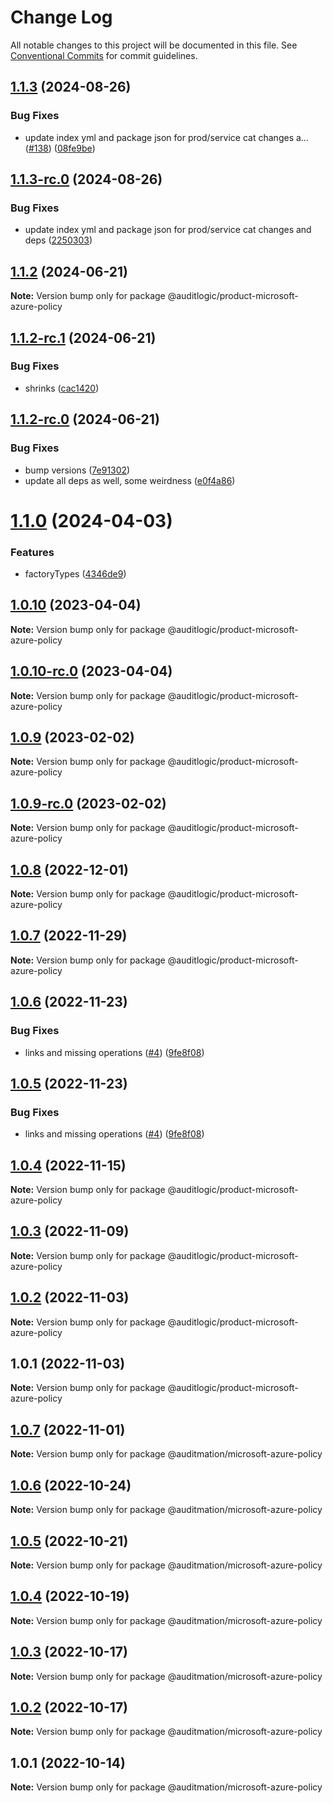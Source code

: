 # Change Log

All notable changes to this project will be documented in this file.
See [Conventional Commits](https://conventionalcommits.org) for commit guidelines.

## [1.1.3](https://github.com/auditlogic/product/compare/@auditlogic/product-microsoft-azure-policy@1.1.2...@auditlogic/product-microsoft-azure-policy@1.1.3) (2024-08-26)


### Bug Fixes

* update index yml and package json for prod/service cat changes a… ([#138](https://github.com/auditlogic/product/issues/138)) ([08fe9be](https://github.com/auditlogic/product/commit/08fe9beb1c8457462a19bc69caa02e6212d97e1a))





## [1.1.3-rc.0](https://github.com/auditlogic/product/compare/@auditlogic/product-microsoft-azure-policy@1.1.2...@auditlogic/product-microsoft-azure-policy@1.1.3-rc.0) (2024-08-26)


### Bug Fixes

* update index yml and package json for prod/service cat changes and deps ([2250303](https://github.com/auditlogic/product/commit/225030363a363608240135b7ebed386b28f01e4b))





## [1.1.2](https://github.com/auditlogic/product/compare/@auditlogic/product-microsoft-azure-policy@1.1.2-rc.1...@auditlogic/product-microsoft-azure-policy@1.1.2) (2024-06-21)

**Note:** Version bump only for package @auditlogic/product-microsoft-azure-policy





## [1.1.2-rc.1](https://github.com/auditlogic/product/compare/@auditlogic/product-microsoft-azure-policy@1.1.2-rc.0...@auditlogic/product-microsoft-azure-policy@1.1.2-rc.1) (2024-06-21)


### Bug Fixes

* shrinks ([cac1420](https://github.com/auditlogic/product/commit/cac14200fefcd8183ab69fe89a47bd3f70f563e9))





## [1.1.2-rc.0](https://github.com/auditlogic/product/compare/@auditlogic/product-microsoft-azure-policy@1.1.0...@auditlogic/product-microsoft-azure-policy@1.1.2-rc.0) (2024-06-21)


### Bug Fixes

* bump versions ([7e91302](https://github.com/auditlogic/product/commit/7e913023b8b312150ed7762c32fbbe616be71de5))
* update all deps as well, some weirdness ([e0f4a86](https://github.com/auditlogic/product/commit/e0f4a864714e2d3de6bbf3da014d5312fe53be2f))





# [1.1.0](https://github.com/auditlogic/product/compare/@auditlogic/product-microsoft-azure-policy@1.0.10...@auditlogic/product-microsoft-azure-policy@1.1.0) (2024-04-03)


### Features

* factoryTypes ([4346de9](https://github.com/auditlogic/product/commit/4346de92693aee892fccf725338ffc7b80ab182b))





## [1.0.10](https://github.com/auditlogic/product/compare/@auditlogic/product-microsoft-azure-policy@1.0.9...@auditlogic/product-microsoft-azure-policy@1.0.10) (2023-04-04)

**Note:** Version bump only for package @auditlogic/product-microsoft-azure-policy





## [1.0.10-rc.0](https://github.com/auditlogic/product/compare/@auditlogic/product-microsoft-azure-policy@1.0.9...@auditlogic/product-microsoft-azure-policy@1.0.10-rc.0) (2023-04-04)

**Note:** Version bump only for package @auditlogic/product-microsoft-azure-policy





## [1.0.9](https://github.com/auditlogic/product/compare/@auditlogic/product-microsoft-azure-policy@1.0.8...@auditlogic/product-microsoft-azure-policy@1.0.9) (2023-02-02)

**Note:** Version bump only for package @auditlogic/product-microsoft-azure-policy





## [1.0.9-rc.0](https://github.com/auditlogic/product/compare/@auditlogic/product-microsoft-azure-policy@1.0.8...@auditlogic/product-microsoft-azure-policy@1.0.9-rc.0) (2023-02-02)

**Note:** Version bump only for package @auditlogic/product-microsoft-azure-policy





## [1.0.8](https://github.com/auditlogic/product/compare/@auditlogic/product-microsoft-azure-policy@1.0.7...@auditlogic/product-microsoft-azure-policy@1.0.8) (2022-12-01)

**Note:** Version bump only for package @auditlogic/product-microsoft-azure-policy





## [1.0.7](https://github.com/auditlogic/product/compare/@auditlogic/product-microsoft-azure-policy@1.0.6...@auditlogic/product-microsoft-azure-policy@1.0.7) (2022-11-29)

**Note:** Version bump only for package @auditlogic/product-microsoft-azure-policy





## [1.0.6](https://github.com/auditlogic/product/compare/@auditlogic/product-microsoft-azure-policy@1.0.4...@auditlogic/product-microsoft-azure-policy@1.0.6) (2022-11-23)


### Bug Fixes

* links and missing operations ([#4](https://github.com/auditlogic/product/issues/4)) ([9fe8f08](https://github.com/auditlogic/product/commit/9fe8f08fe7c57fdb79f991ac35bd6ac2e7dcad38))





## [1.0.5](https://github.com/auditlogic/product/compare/@auditlogic/product-microsoft-azure-policy@1.0.4...@auditlogic/product-microsoft-azure-policy@1.0.5) (2022-11-23)


### Bug Fixes

* links and missing operations ([#4](https://github.com/auditlogic/product/issues/4)) ([9fe8f08](https://github.com/auditlogic/product/commit/9fe8f08fe7c57fdb79f991ac35bd6ac2e7dcad38))





## [1.0.4](https://github.com/auditlogic/product/compare/@auditlogic/product-microsoft-azure-policy@1.0.3...@auditlogic/product-microsoft-azure-policy@1.0.4) (2022-11-15)

**Note:** Version bump only for package @auditlogic/product-microsoft-azure-policy





## [1.0.3](https://github.com/auditlogic/product/compare/@auditlogic/product-microsoft-azure-policy@1.0.2...@auditlogic/product-microsoft-azure-policy@1.0.3) (2022-11-09)

**Note:** Version bump only for package @auditlogic/product-microsoft-azure-policy





## [1.0.2](https://github.com/auditlogic/product/compare/@auditlogic/product-microsoft-azure-policy@1.0.1...@auditlogic/product-microsoft-azure-policy@1.0.2) (2022-11-03)

**Note:** Version bump only for package @auditlogic/product-microsoft-azure-policy





## 1.0.1 (2022-11-03)

**Note:** Version bump only for package @auditlogic/product-microsoft-azure-policy





## [1.0.7](https://github.com/auditmation/store-content/compare/@auditmation/microsoft-azure-policy@1.0.6...@auditmation/microsoft-azure-policy@1.0.7) (2022-11-01)

**Note:** Version bump only for package @auditmation/microsoft-azure-policy





## [1.0.6](https://github.com/auditmation/store-content/compare/@auditmation/microsoft-azure-policy@1.0.5...@auditmation/microsoft-azure-policy@1.0.6) (2022-10-24)

**Note:** Version bump only for package @auditmation/microsoft-azure-policy





## [1.0.5](https://github.com/auditmation/store-content/compare/@auditmation/microsoft-azure-policy@1.0.4...@auditmation/microsoft-azure-policy@1.0.5) (2022-10-21)

**Note:** Version bump only for package @auditmation/microsoft-azure-policy





## [1.0.4](https://github.com/auditmation/store-content/compare/@auditmation/microsoft-azure-policy@1.0.3...@auditmation/microsoft-azure-policy@1.0.4) (2022-10-19)

**Note:** Version bump only for package @auditmation/microsoft-azure-policy





## [1.0.3](https://github.com/auditmation/store-content/compare/@auditmation/microsoft-azure-policy@1.0.2...@auditmation/microsoft-azure-policy@1.0.3) (2022-10-17)

**Note:** Version bump only for package @auditmation/microsoft-azure-policy





## [1.0.2](https://github.com/auditmation/store-content/compare/@auditmation/microsoft-azure-policy@1.0.1...@auditmation/microsoft-azure-policy@1.0.2) (2022-10-17)

**Note:** Version bump only for package @auditmation/microsoft-azure-policy





## 1.0.1 (2022-10-14)

**Note:** Version bump only for package @auditmation/microsoft-azure-policy
